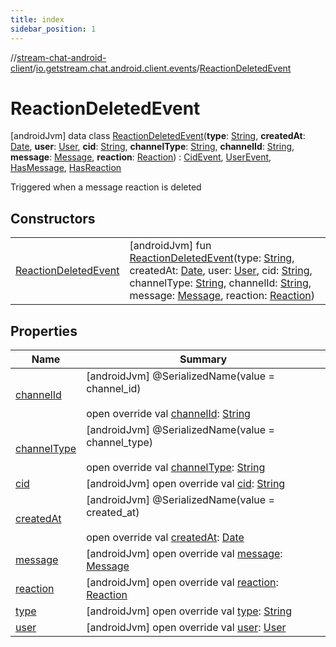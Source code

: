 ```yaml
---
title: index
sidebar_position: 1
---
```

//[stream-chat-android-client](../../../index.md)/[io.getstream.chat.android.client.events](../index.md)/[ReactionDeletedEvent](index.md)



# ReactionDeletedEvent  
 [androidJvm] data class [ReactionDeletedEvent](index.md)(**type**: [String](https://kotlinlang.org/api/latest/jvm/stdlib/kotlin/-string/index.html), **createdAt**: [Date](https://developer.android.com/reference/kotlin/java/util/Date.html), **user**: [User](../../io.getstream.chat.android.client.models/User/index.md), **cid**: [String](https://kotlinlang.org/api/latest/jvm/stdlib/kotlin/-string/index.html), **channelType**: [String](https://kotlinlang.org/api/latest/jvm/stdlib/kotlin/-string/index.html), **channelId**: [String](https://kotlinlang.org/api/latest/jvm/stdlib/kotlin/-string/index.html), **message**: [Message](../../io.getstream.chat.android.client.models/Message/index.md), **reaction**: [Reaction](../../io.getstream.chat.android.client.models/Reaction/index.md)) : [CidEvent](../CidEvent/index.md), [UserEvent](../UserEvent/index.md), [HasMessage](../HasMessage/index.md), [HasReaction](../HasReaction/index.md)

Triggered when a message reaction is deleted

   


## Constructors  
  
| | |
|---|---|
| <a name="io.getstream.chat.android.client.events/ReactionDeletedEvent/ReactionDeletedEvent/#kotlin.String#java.util.Date#io.getstream.chat.android.client.models.User#kotlin.String#kotlin.String#kotlin.String#io.getstream.chat.android.client.models.Message#io.getstream.chat.android.client.models.Reaction/PointingToDeclaration/"></a>[ReactionDeletedEvent](ReactionDeletedEvent.md)| <a name="io.getstream.chat.android.client.events/ReactionDeletedEvent/ReactionDeletedEvent/#kotlin.String#java.util.Date#io.getstream.chat.android.client.models.User#kotlin.String#kotlin.String#kotlin.String#io.getstream.chat.android.client.models.Message#io.getstream.chat.android.client.models.Reaction/PointingToDeclaration/"></a> [androidJvm] fun [ReactionDeletedEvent](ReactionDeletedEvent.md)(type: [String](https://kotlinlang.org/api/latest/jvm/stdlib/kotlin/-string/index.html), createdAt: [Date](https://developer.android.com/reference/kotlin/java/util/Date.html), user: [User](../../io.getstream.chat.android.client.models/User/index.md), cid: [String](https://kotlinlang.org/api/latest/jvm/stdlib/kotlin/-string/index.html), channelType: [String](https://kotlinlang.org/api/latest/jvm/stdlib/kotlin/-string/index.html), channelId: [String](https://kotlinlang.org/api/latest/jvm/stdlib/kotlin/-string/index.html), message: [Message](../../io.getstream.chat.android.client.models/Message/index.md), reaction: [Reaction](../../io.getstream.chat.android.client.models/Reaction/index.md))   <br/>|


## Properties  
  
|  Name |  Summary | 
|---|---|
| <a name="io.getstream.chat.android.client.events/ReactionDeletedEvent/channelId/#/PointingToDeclaration/"></a>[channelId](channelId.md)| <a name="io.getstream.chat.android.client.events/ReactionDeletedEvent/channelId/#/PointingToDeclaration/"></a> [androidJvm] @SerializedName(value = channel_id)  <br/>  <br/>open override val [channelId](channelId.md): [String](https://kotlinlang.org/api/latest/jvm/stdlib/kotlin/-string/index.html)   <br/>|
| <a name="io.getstream.chat.android.client.events/ReactionDeletedEvent/channelType/#/PointingToDeclaration/"></a>[channelType](channelType.md)| <a name="io.getstream.chat.android.client.events/ReactionDeletedEvent/channelType/#/PointingToDeclaration/"></a> [androidJvm] @SerializedName(value = channel_type)  <br/>  <br/>open override val [channelType](channelType.md): [String](https://kotlinlang.org/api/latest/jvm/stdlib/kotlin/-string/index.html)   <br/>|
| <a name="io.getstream.chat.android.client.events/ReactionDeletedEvent/cid/#/PointingToDeclaration/"></a>[cid](cid.md)| <a name="io.getstream.chat.android.client.events/ReactionDeletedEvent/cid/#/PointingToDeclaration/"></a> [androidJvm] open override val [cid](cid.md): [String](https://kotlinlang.org/api/latest/jvm/stdlib/kotlin/-string/index.html)   <br/>|
| <a name="io.getstream.chat.android.client.events/ReactionDeletedEvent/createdAt/#/PointingToDeclaration/"></a>[createdAt](createdAt.md)| <a name="io.getstream.chat.android.client.events/ReactionDeletedEvent/createdAt/#/PointingToDeclaration/"></a> [androidJvm] @SerializedName(value = created_at)  <br/>  <br/>open override val [createdAt](createdAt.md): [Date](https://developer.android.com/reference/kotlin/java/util/Date.html)   <br/>|
| <a name="io.getstream.chat.android.client.events/ReactionDeletedEvent/message/#/PointingToDeclaration/"></a>[message](message.md)| <a name="io.getstream.chat.android.client.events/ReactionDeletedEvent/message/#/PointingToDeclaration/"></a> [androidJvm] open override val [message](message.md): [Message](../../io.getstream.chat.android.client.models/Message/index.md)   <br/>|
| <a name="io.getstream.chat.android.client.events/ReactionDeletedEvent/reaction/#/PointingToDeclaration/"></a>[reaction](reaction.md)| <a name="io.getstream.chat.android.client.events/ReactionDeletedEvent/reaction/#/PointingToDeclaration/"></a> [androidJvm] open override val [reaction](reaction.md): [Reaction](../../io.getstream.chat.android.client.models/Reaction/index.md)   <br/>|
| <a name="io.getstream.chat.android.client.events/ReactionDeletedEvent/type/#/PointingToDeclaration/"></a>[type](type.md)| <a name="io.getstream.chat.android.client.events/ReactionDeletedEvent/type/#/PointingToDeclaration/"></a> [androidJvm] open override val [type](type.md): [String](https://kotlinlang.org/api/latest/jvm/stdlib/kotlin/-string/index.html)   <br/>|
| <a name="io.getstream.chat.android.client.events/ReactionDeletedEvent/user/#/PointingToDeclaration/"></a>[user](user.md)| <a name="io.getstream.chat.android.client.events/ReactionDeletedEvent/user/#/PointingToDeclaration/"></a> [androidJvm] open override val [user](user.md): [User](../../io.getstream.chat.android.client.models/User/index.md)   <br/>|

